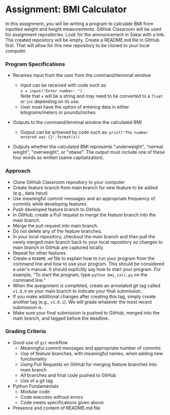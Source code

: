# Assignment: BMI Calculator
In this assignment, you will be writing a program to calculate BMI from
inputted weight and height measurements.  GitHub Classroom will be used for
assignment repositories.  Look for the announcement in Sakai with a link.  The
created repository will be empty.  Create a README.md file in GitHub first.
That will allow for this new repository to be cloned to your local computer.

### Program Specifications
* Receives input from the user from the command/terminal window  
   + Input can be received with code such as:   
   `x = input("Enter number: ")`  
   Note that `x` will be a string and may need to be converted to a `float` or
   `int` depending on its use.
   + User must have the option of entering data in either kilograms/meters or
       pounds/inches.  
   
* Outputs to the command/terminal window the calculated BMI  
   + Output can be achieved by code such as:
   `print("The number entered was {}".format(x))`
   
* Outputs whether the calculated BMI represents "underweight",
"normal weight", "overweight", or "obese".  The output must include one of
these four words as written (same capitalization).


### Approach
* Clone GitHub Classroom repository to your computer
* Create feature branch from main branch for new feature to be added 
(e.g., data input)
* Use meaningful commit messages and an appropriate frequency of commits while
developing features.
* Push developed feature branch to GitHub.
* In GitHub, create a Pull request to merge the feature branch into the 
main branch.
* Merge the pull request into main branch.
* Do not delete any of the feature branches.
* In your local repository, checkout the main branch and then pull the newly 
merged main branch back to your local repository so changes to main branch 
in GitHub are captured locally.
* Repeat for other features
* Create a `README.md` file to explain how to run your program from the command
line and how to use your program.  This should be considered a user's manual.
It should explicitly say how to start your program.  For example, "To start
the program, type `python bmi_calc.py` on the command line."
* When the assignment is completed, create an annotated git tag called `v1.0.0`
on your main branch to indicate your final submission.
* If you make additional changes after creating this tag, simply create another
tag (e.g., `v1.0.1`).  We will grade whatever the most recent submission is.
* Make sure your final submission is pushed to GitHub, merged into the
main branch, and tagged before the deadline.


### Grading Criteria
* Good use of `git` workflow  
    + Meaningful commit messages and appropriate number of commits  
    + Use of feature branches, with meaningful names, when adding new 
      functionality
    + Using Pull Requests on GitHub for merging feature branches into main 
      branch
    + All branches and final code pushed to GitHub
    + Use of a git tag
* Python Fundamentals
    + Modular code
    + Code executes without errors
    + Code meets specifications given above
* Presence and content of README.md file

